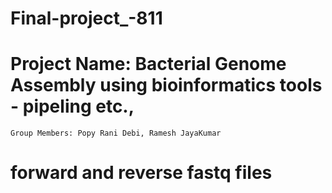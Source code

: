 # Final-project_-811
# Project Name: Bacterial Genome Assembly using bioinformatics tools - pipeling etc.,
    Group Members: Popy Rani Debi, Ramesh JayaKumar
# forward and reverse fastq files